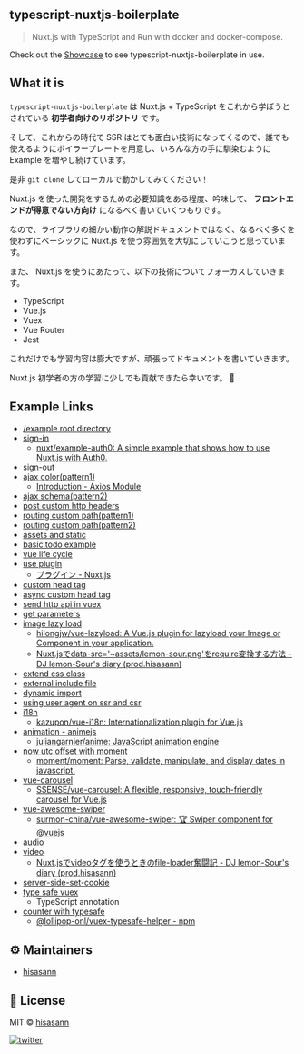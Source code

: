 ## typescript-nuxtjs-boilerplate

> Nuxt.js with TypeScript and Run with docker and docker-compose.

Check out the [Showcase](https://typescript-nuxtjs-boilerplate.netlify.com/example)  to see typescript-nuxtjs-boilerplate in use.

## What it is

`typescript-nuxtjs-boilerplate` は Nuxt.js + TypeScript をこれから学ぼうとされている **初学者向けのリポジトリ** です。

そして、これからの時代で SSR はとても面白い技術になってくるので、誰でも使えるようにボイラープレートを用意し、いろんな方の手に馴染むように Example を増やし続けています。

是非 `git clone` してローカルで動かしてみてください！

Nuxt.js を使った開発をするための必要知識をある程度、吟味して、 **フロントエンドが得意でない方向け** になるべく書いていくつもりです。

なので、ライブラリの細かい動作の解説ドキュメントではなく、なるべく多くを使わずにベーシックに Nuxt.js を使う雰囲気を大切にしていこうと思っています。

また、 Nuxt.js を使うにあたって、以下の技術についてフォーカスしていきます。

* TypeScript
* Vue.js
* Vuex
* Vue Router
* Jest

これだけでも学習内容は膨大ですが、頑張ってドキュメントを書いていきます。

Nuxt.js 初学者の方の学習に少しでも貢献できたら幸いです。 🦑

## Example Links

- [/example root directory](https://typescript-nuxtjs-boilerplate.netlify.com/example)
- [sign-in](https://typescript-nuxtjs-boilerplate.netlify.com/example/auth/sign-in)
  * [nuxt/example-auth0: A simple example that shows how to use Nuxt.js with Auth0.](https://github.com/nuxt/example-auth0)
- [sign-out](https://typescript-nuxtjs-boilerplate.netlify.com/example/auth/sign-out)
- [ajax color(pattern1)](https://typescript-nuxtjs-boilerplate.netlify.com/example/ajax/color)
  * [Introduction - Axios Module](https://axios.nuxtjs.org/)
- [ajax schema(pattern2)](https://typescript-nuxtjs-boilerplate.netlify.com/example/ajax/schema)
- [post custom http headers](https://typescript-nuxtjs-boilerplate.netlify.com/example/ajax/custom-http-headers)
- [routing custom path(pattern1)](https://typescript-nuxtjs-boilerplate.netlify.com/example/c-01/e-02/)
- [routing custom path(pattern2)](https://typescript-nuxtjs-boilerplate.netlify.com/example/d-03/f-04/)
- [assets and static](https://typescript-nuxtjs-boilerplate.netlify.com/example/assets-and-static)
- [basic todo example](https://typescript-nuxtjs-boilerplate.netlify.com/example/todos)
- [vue life cycle](https://typescript-nuxtjs-boilerplate.netlify.com/example/life-cycle)
- [use plugin](https://typescript-nuxtjs-boilerplate.netlify.com/example/use-plugin)
  * [プラグイン - Nuxt.js](https://ja.nuxtjs.org/guide/plugins/)
- [custom head tag](https://typescript-nuxtjs-boilerplate.netlify.com/example/custom-head)
- [async custom head tag](https://typescript-nuxtjs-boilerplate.netlify.com/example/async-custom-head)
- [send http api in vuex](https://typescript-nuxtjs-boilerplate.netlify.com/example/api)
- [get parameters](https://typescript-nuxtjs-boilerplate.netlify.com/example/search/?hoge=foo&bar=fuga)
- [image lazy load](https://typescript-nuxtjs-boilerplate.netlify.com/example/img-lazy-load)
  * [hilongjw/vue-lazyload: A Vue.js plugin for lazyload your Image or Component in your application.](https://github.com/hilongjw/vue-lazyload)
  * [Nuxt.jsでdata-src='~assets/lemon-sour.png'をrequire変換する方法 - DJ lemon-Sour's diary (prod.hisasann)](https://hisasann.github.io/2019/03/11/how-to-convert-data-src-to-require-in-nuxt/)
- [extend css class](https://typescript-nuxtjs-boilerplate.netlify.com/example/extend-css-class)
- [external include file](https://typescript-nuxtjs-boilerplate.netlify.com/include/)
- [dynamic import](https://typescript-nuxtjs-boilerplate.netlify.com/example/dynamic-import)
- [using user agent on ssr and csr](https://typescript-nuxtjs-boilerplate.netlify.com/example/user-agent)
- [i18n](https://typescript-nuxtjs-boilerplate.netlify.com/example/i18n)
  * [kazupon/vue-i18n: Internationalization plugin for Vue.js](https://github.com/kazupon/vue-i18n)
- [animation - animejs](https://typescript-nuxtjs-boilerplate.netlify.com/example/animejs)
  * [juliangarnier/anime: JavaScript animation engine](https://github.com/juliangarnier/anime)
- [now utc offset with moment](https://typescript-nuxtjs-boilerplate.netlify.com/example/now-utcoffset)
  * [moment/moment: Parse, validate, manipulate, and display dates in javascript.](https://github.com/moment/moment)
- [vue-carousel](https://typescript-nuxtjs-boilerplate.netlify.com/example/vue-carousel)
  * [SSENSE/vue-carousel: A flexible, responsive, touch-friendly carousel for Vue.js](https://github.com/SSENSE/vue-carousel)
- [vue-awesome-swiper](https://typescript-nuxtjs-boilerplate.netlify.com/example/vue-awesome-swiper)
  * [surmon-china/vue-awesome-swiper: 🏆 Swiper component for @vuejs](https://github.com/surmon-china/vue-awesome-swiper)
- [audio](https://typescript-nuxtjs-boilerplate.netlify.com/example/audio)
- [video](https://typescript-nuxtjs-boilerplate.netlify.com/example/video)
  * [Nuxt.jsでvideoタグを使うときのfile-loader奮闘記 - DJ lemon-Sour's diary (prod.hisasann)](https://hisasann.github.io/2019/06/17/how-to-use-the-video-tag-in-nuxt/)
- [server-side-set-cookie](https://typescript-nuxtjs-boilerplate.netlify.com/example/server-side-set-cookie)
- [type safe vuex](https://typescript-nuxtjs-boilerplate.netlify.com/example/type-safe-vuex)
  * TypeScript annotation
- [counter with typesafe](https://typescript-nuxtjs-boilerplate.netlify.com/example/counter)
  * [@lollipop-onl/vuex-typesafe-helper - npm](https://www.npmjs.com/package/@lollipop-onl/vuex-typesafe-helper)

## ⚙️ Maintainers

- [hisasann](https://github.com/hisasann)

## 🍜 License

MIT © [hisasann](https://github.com/hisasann)

<a href="https://twitter.com/hisasann"><img src="https://badgen.net/twitter/follow/hisasann" alt="twitter"></a>
